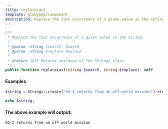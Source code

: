```yaml
---
title: replaceLast
template: glowyphp/component
description: Replace the last occurrence of a given value in the string.
---
```


```php
/**
 * Replace the last occurrence of a given value in the string.
 *
 * @param  string $search  Search
 * @param  string $replace Replace
 *
 * @return self Returns instance of The Strings class.
 */
public function replaceLast(string $search, string $replace): self
```

#### Examples

```php
$string = Strings::create('SG-1 returns from an off-world mission')->replaceLast('SG-1', 'SG-2');

echo $string;
```

#### The above example will output:

```text
SG-2 returns from an off-world mission
```
